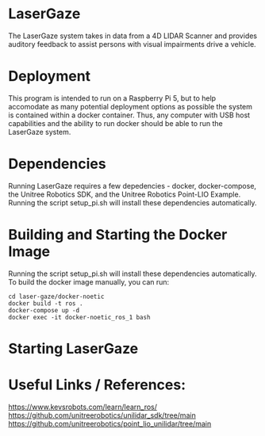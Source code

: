 # LaserGaze
The LaserGaze system takes in data from a 4D LIDAR Scanner and provides auditory feedback to assist persons with visual impairments drive a vehicle. 

# Deployment
This program is intended to run on a Raspberry Pi 5, but to help accomodate as many potential deployment options as possible the system is contained within a docker container. Thus, any computer with USB host capabilities and the ability to run docker should be able to run the LaserGaze system. 

# Dependencies
Running LaserGaze requires a few depedencies - docker, docker-compose, the Unitree Robotics SDK, and the Unitree Robotics Point-LIO Example. Running the script setup_pi.sh will install these dependencies automatically. 

# Building and Starting the Docker Image
Running the script setup_pi.sh will install these dependencies automatically. To build the docker image manually, you can run: 

```console
cd laser-gaze/docker-noetic
docker build -t ros .
docker-compose up -d
docker exec -it docker-noetic_ros_1 bash
```

# Starting LaserGaze


# Useful Links / References: 

https://www.kevsrobots.com/learn/learn_ros/
https://github.com/unitreerobotics/unilidar_sdk/tree/main
https://github.com/unitreerobotics/point_lio_unilidar/tree/main